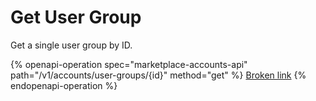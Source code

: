 # Get User Group

Get a single user group by ID.

{% openapi-operation spec="marketplace-accounts-api" path="/v1/accounts/user-groups/{id}" method="get" %}
[Broken link](broken-reference)
{% endopenapi-operation %}
